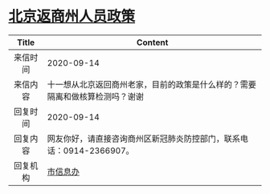 # <a href="http://www.shangluo.gov.cn/zmhd/ldxxxx.jsp?urltype=leadermail.LeaderMailContentUrl&wbtreeid=1112&leadermailid=6447">北京返商州人员政策</a>
|Title|Content|
|:---:|---|
|来信时间|2020-09-14|
|来信内容|十一想从北京返回商州老家，目前的政策是什么样的？需要隔离和做核算检测吗？谢谢|
|回复时间|2020-09-14|
|回复内容|网友你好，请直接咨询商州区新冠肺炎防控部门，联系电话：0914-2366907。|
|回复机构|<a href="../../categories/agencies/市信息办.md">市信息办</a>|
